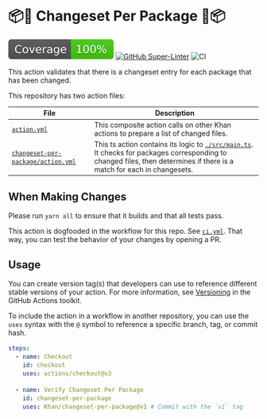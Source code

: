# 📦🦋 Changeset Per Package 🦋📦

![Test Coverage](badges/coverage.svg)
[![GitHub Super-Linter](https://github.com/actions/typescript-action/actions/workflows/linter.yml/badge.svg)](https://github.com/super-linter/super-linter)
![CI](https://github.com/actions/typescript-action/actions/workflows/ci.yml/badge.svg)

This action validates that there is a changeset entry for each package that has
been changed.

This repository has two action files:

| File                                                                       | Description                                                                                                                                                                               |
| -------------------------------------------------------------------------- | ----------------------------------------------------------------------------------------------------------------------------------------------------------------------------------------- |
| [`action.yml`](./action.yml)                                             | This composite action calls on other Khan actions to prepare a list of changed files.                                                                                                     |
| [`changeset-per-package/action.yml`](./changeset-per-package/action.yml) | This ts action contains its logic to [`./src/main.ts`](./src/main.ts). It checks for packages corresponding to changed files, then determines if there is a match for each in changesets. |

## When Making Changes

Please run `yarn all` to ensure that it builds and that all tests pass.

This action is dogfooded in the workflow for this repo. See
[`ci.yml`](./.github/workflows/ci.yml). That way, you can test the behavior of
your changes by opening a PR.

## Usage

You can create version tag(s) that developers can use to reference different
stable versions of your action. For more information, see
[Versioning](https://github.com/actions/toolkit/blob/master/docs/action-versioning.md)
in the GitHub Actions toolkit.

To include the action in a workflow in another repository, you can use the
`uses` syntax with the `@` symbol to reference a specific branch, tag, or commit
hash.

```yaml
steps:
  - name: Checkout
    id: checkout
    uses: actions/checkout@v3

  - name: Verify Changeset Per Package
    id: changeset-per-package
    uses: Khan/changeset-per-package@v1 # Commit with the `v1` tag
```

